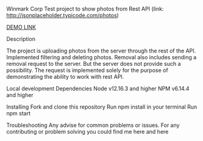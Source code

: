 Winmark Corp
Test project to show photos from Rest API (link: http://jsonplaceholder.typicode.com/photos)

[DEMO LINK](https://andrykk.github.io/Winmark-Corp/)

Description

The project is uploading photos from the server through the rest of the API. Implemented filtering and deleting photos. Removal also includes sending a removal request to the server. But the server does not provide such a possibility. The request is implemented solely for the purpose of demonstrating the ability to work with rest API.

Local development
Dependencies
Node v12.16.3 and higher
NPM v6.14.4 and higher

Installing
Fork and clone this repository
Run npm install in your terminal
Run npm start

Troubleshooting
Any advise for common problems or issues. For any contributing or problem solving you could find me here and here